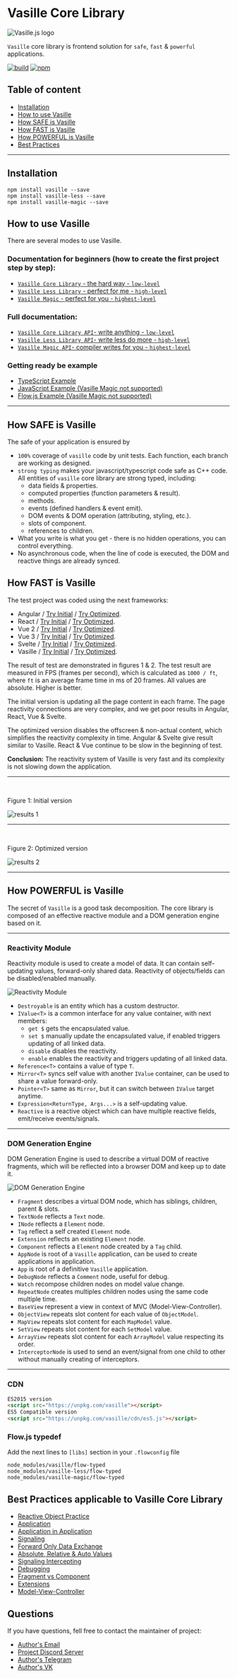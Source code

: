 # Vasille Core Library

![Vasille.js logo](https://gitlab.com/vasille-js/vasille-js/-/raw/v2/img/logo.png)

`Vasille` core library is frontend solution for `safe`, `fast` & `powerful` applications.

[![build](https://gitlab.com/vasille-js/vasille-js/badges/v2/pipeline.svg)](https://gitlab.com/vasille-js/vasille-js)
[![npm](https://img.shields.io/npm/v/vasille?style=flat-square)](https://www.npmjs.com/package/vasille)

## Table of content

* [Installation](#installation)
* [How to use Vasille](#how-to-use-vasille)
* [How SAFE is Vasille](#how-safe-is-vasille)
* [How FAST is Vasille](#how-fast-is-vasille)
* [How POWERFUL is Vasille](#how-powerful-is-vasille)
* [Best Practices](#best-practices)


<hr>

## Installation

```
npm install vasille --save
npm install vasille-less --save
npm install vasille-magic --save
```

## How to use Vasille

There are several modes to use Vasille.

### Documentation for beginners (how to create the first project step by step):
* [`Vasille Core Library` - the hard way - `low-level`](https://gitlab.com/vasille-js/vasille-js/-/blob/v2/pages/GetStarted.md)
* [`Vasille Less Library` - perfect for me - `high-level`](https://gitlab.com/vasille-js/vasille-less/-/blob/v2/pages/GetStarted.md)
* [`Vasille Magic` - perfect for you - `highest-level`](https://gitlab.com/vasille-js/vcc/-/blob/master/pages/GetStarted.md)

### Full documentation:
* [`Vasille Core Library API`- write anything - `low-level`](https://gitlab.com/vasille-js/vasille-js/-/blob/v2/pages/Vasille-Core-Library-API.md)
* [`Vasille Less Library API`- write less do more - `high-level`](https://gitlab.com/vasille-js/vasille-less/-/blob/v2/pages/Vasille-Less-Library-API.md)
* [`Vasille Magic API`- compiler writes for you - `highest-level`](https://gitlab.com/vasille-js/vasille-js/-/blob/v2/pages/API.md)

### Getting ready be example
* [TypeScript Example](https://gitlab.com/vasille-js/learning/vasille-ts-example)
* [JavaScript Example (Vasille Magic not supported)](https://gitlab.com/vasille-js/learning/vasille-js-example)
* [Flow.js Example (Vasille Magic not supported)](https://gitlab.com/vasille-js/learning/vasille-flow-js-example)

<hr>

## How SAFE is Vasille

The safe of your application is ensured by 
* `100%` coverage of `vasille` code by unit tests.
  Each function, each branch are working as designed.
* `strong typing` makes your javascript/typescript code safe as C++ code.
All entities of `vasille` core library are strong typed, including:
  * data fields & properties.
  * computed properties (function parameters & result).
  * methods.
  * events (defined handlers & event emit).
  * DOM events & DOM operation (attributing, styling, etc.).
  * slots of component.
  * references to children.
* What you write is what you get - there is no hidden operations, you can control everything.
* No asynchronous code, when the line of code is executed, the DOM and reactive things are already synced.

## How FAST is Vasille

The test project was coded using the next frameworks:
* Angular /
  [Try Initial](https://vasille-js.gitlab.io/project-x32/angular/) /
  [Try Optimized](https://vasille-js.gitlab.io/project-x32-if/angular/).
* React /
  [Try Initial](https://vasille-js.gitlab.io/project-x32/react/) /
  [Try Optimized](https://vasille-js.gitlab.io/project-x32-if/react/).
* Vue 2 /
  [Try Initial](https://vasille-js.gitlab.io/project-x32/vue-2/) /
  [Try Optimized](https://vasille-js.gitlab.io/project-x32-if/vue-2/).
* Vue 3 /
  [Try Initial](https://vasille-js.gitlab.io/project-x32/vue-3/) /
  [Try Optimized](https://vasille-js.gitlab.io/project-x32-if/vue-3/).
* Svelte /
  [Try Initial](https://vasille-js.gitlab.io/project-x32/svelte/) /
  [Try Optimized](https://vasille-js.gitlab.io/project-x32-if/svelte/).
* Vasille /
  [Try Initial](https://vasille-js.gitlab.io/project-x32/vasille-js/) /
  [Try Optimized](https://vasille-js.gitlab.io/project-x32-if/vasille-js/).

The result of test are demonstrated in figures 1 & 2. 
The test result are measured in FPS (frames per second), which is calculated as `1000 / ft`,
where `ft` is an average frame time in ms of 20 frames. All values are absolute. Higher is better.

The initial version is updating all the page content in each frame. 
The page reactivity connections are very complex, and we get poor results in Angular, React, Vue & Svelte.

The optimized version disables the offscreen & non-actual content, which simplifies the
reactivity complexity in time. Angular & Svelte give result similar to Vasille.
React & Vue continue to be slow in the beginning of test.

**Conclusion:** The reactivity system of Vasille is very fast
and its complexity is not slowing down the application.

<hr>

&nbsp;

Figure 1: Initial version

![results 1](https://gitlab.com/vasille-js/vasille-js/-/raw/v2/img/scores-wo.png)

<hr>

&nbsp;

Figure 2: Optimized version

![results 2](https://gitlab.com/vasille-js/vasille-js/-/raw/v2/img/scores-o.png)

<hr>

## How POWERFUL is Vasille

The secret of `Vasille` is a good task decomposition. The core library is composed of
an effective reactive module and a DOM generation engine based on it.

<hr>

### Reactivity Module

Reactivity module is used to create a model of data. It can contain self-updating values,
forward-only shared data. Reactivity of objects/fields can be disabled/enabled manually.

![Reactivity Module](https://gitlab.com/vasille-js/vasille-js/-/raw/v2/img/reactive.png)

* `Destroyable` is an entity which has a custom destructor.
* `IValue<T>` is a common interface for any value container, with next members:
  * `get $` gets the encapsulated value.
  * `set $` manually update the encapsulated value, if enabled triggers updating of all linked data.
  * `disable` disables the reactivity.
  * `enable` enables the reactivity and triggers updating of all linked data.
* `Reference<T>` contains a value of type `T`.
* `Mirror<T>` syncs self value with another `IValue` container, can be used to share a value forward-only.
* `Pointer<T>` same as `Mirror`, but it can switch between `IValue` target anytime.
* `Expression<ReturnType, Args...>` is a self-updating value.
* `Reactive` is a reactive object which can have multiple reactive fields, emit/receive events/signals.

<hr>

### DOM Generation Engine

DOM Generation Engine is used to describe a virtual DOM of reactive fragments, 
which will be reflected into a browser DOM and keep up to date it.

![DOM Generation Engine](https://gitlab.com/vasille-js/vasille-js/-/raw/v2/img/nodes.png)

* `Fragment` describes a virtual DOM node, which has siblings, children, parent & slots.
* `TextNode` reflects a `Text` node.
* `INode` reflects a `Element` node.
* `Tag` reflect a self created `Element` node.
* `Extension` reflects an existing `Element` node.
* `Component` reflects a `Element` node created by a `Tag` child.
* `AppNode` is root of a `Vasille` application, can be used to create applications in application.
* `App` is root of a definitive `Vasille` application.
* `DebugNode` reflects a `Comment` node, useful for debug.
* `Watch` recompose children nodes on model value change.
* `RepeatNode` creates multiples children nodes using the same code multiple time.
* `BaseView` represent a view in context of MVC (Model-View-Controller).
* `ObjectView` repeats slot content for each value of `ObjectModel`.
* `MapView` repeats slot content for each `MapModel` value.
* `SetView` repeats slot content for each `SetModel` value.
* `ArrayView` repeats slot content for each `ArrayModel` value respecting its order.
* `InterceptorNode` is used to send an event/signal from one child to other 
without manually creating of interceptors.

<hr>

### CDN

```html
ES2015 version
<script src="https://unpkg.com/vasille"></script>
ES5 Compatible version
<script src="https://unpkg.com/vasille/cdn/es5.js"></script>
```

### Flow.js typedef
Add the next lines to `[libs]` section in your `.flowconfig` file
```
node_modules/vasille/flow-typed
node_modules/vasille-less/flow-typed
node_modules/vasille-magic/flow-typed
```

## Best Practices applicable to Vasille Core Library

* [Reactive Object Practice](https://gitlab.com/vasille-js/vasille-practices/-/blob/main/practices/reactive-object.ts)
* [Application](https://gitlab.com/vasille-js/vasille-practices/-/blob/main/practices/application.ts)
* [Application in Application](https://gitlab.com/vasille-js/vasille-practices/-/blob/main/practices/application-in-application.ts)
* [Signaling](https://gitlab.com/vasille-js/vasille-practices/-/blob/main/practices/signaling.ts)
* [Forward Only Data Exchange](https://gitlab.com/vasille-js/vasille-practices/-/blob/main/practices/forward-only.ts)
* [Absolute, Relative & Auto Values](https://gitlab.com/vasille-js/vasille-practices/-/blob/main/practices/auto-value.ts)
* [Signaling Intercepting](https://gitlab.com/vasille-js/vasille-practices/-/blob/main/practices/singaling-intercepting.ts)
* [Debugging](https://gitlab.com/vasille-js/vasille-practices/-/blob/main/practices/debugging.ts)
* [Fragment vs Component](https://gitlab.com/vasille-js/vasille-practices/-/blob/main/practices/fragment-component.ts)
* [Extensions](https://gitlab.com/vasille-js/vasille-practices/-/blob/main/practices/extension.ts)
* [Model-View-Controller](https://gitlab.com/vasille-js/vasille-practices/-/blob/main/practices/model-view-controller.ts)

## Questions

If you have questions, fell free to contact the maintainer of project:

* [Author's Email](mailto:lixcode@vivaldi.net)
* [Project Discord Server](https://discord.gg/SNcXNZxz)
* [Author's Telegram](https://t.me/lixcode)
* [Author's VK](https://vk.com/lixcode)

